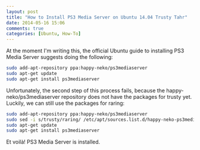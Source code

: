 ```yaml
---
layout: post
title: "How to Install PS3 Media Server on Ubuntu 14.04 Trusty Tahr"
date: 2014-05-16 15:06
comments: true
categories: [Ubuntu, How-To]
---
```


At the moment I'm writing this, the official Ubuntu guide to installing PS3 Media Server suggests doing the following:

```bash Installation Procedure
sudo add-apt-repository ppa:happy-neko/ps3mediaserver
sudo apt-get update
sudo apt-get install ps3mediaserver
```

Unfortunately, the second step of this process fails, because the happy-neko/ps3mediaserver repository does not have the packages for trusty yet. Luckily, we can still use the packages for raring:

```bash Installation Procedure, Updated
sudo add-apt-repository ppa:happy-neko/ps3mediaserver
sudo sed -i s/trusty/raring/ /etc/apt/sources.list.d/happy-neko-ps3mediaserver-trusty.list
sudo apt-get update
sudo apt-get install ps3mediaserver
```

Et voilà! PS3 Media Server is installed.
